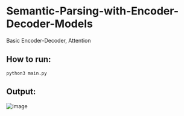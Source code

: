 # Semantic-Parsing-with-Encoder-Decoder-Models
Basic Encoder-Decoder, Attention

## How to run:
```
python3 main.py
```

## Output:

![image](https://user-images.githubusercontent.com/43212302/175288000-9d14f18a-af56-40e8-92f6-cf5c56fc2311.png)
